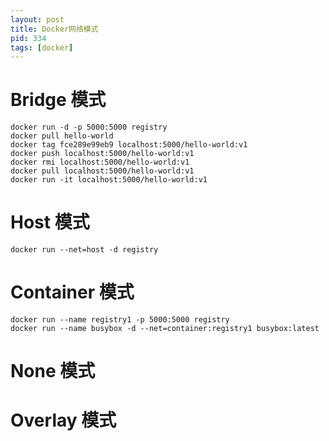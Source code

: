 ```yaml
---
layout: post
title: Docker网络模式
pid: 334
tags: [docker]
---
```


# Bridge 模式

```shell
docker run -d -p 5000:5000 registry
docker pull hello-world
docker tag fce289e99eb9 localhost:5000/hello-world:v1
docker push localhost:5000/hello-world:v1
docker rmi localhost:5000/hello-world:v1
docker pull localhost:5000/hello-world:v1
docker run -it localhost:5000/hello-world:v1
```

# Host 模式

```shell
docker run --net=host -d registry
```

# Container 模式

```shell
docker run --name registry1 -p 5000:5000 registry
docker run --name busybox -d --net=container:registry1 busybox:latest
```

# None 模式

# Overlay 模式


